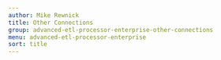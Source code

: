 ```yaml
---
author: Mike Rewnick
title: Other Connections
group: advanced-etl-processor-enterprise-other-connections
menu: advanced-etl-processor-enterprise
sort: title
---
```


